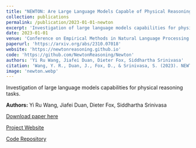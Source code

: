```yaml
---
title: "NEWTON: Are Large Language Models Capable of Physical Reasoning?"
collection: publications
permalink: /publication/2023-01-01-newton
excerpt: 'Investigation of large language models capabilities for physical reasoning tasks.'
date: 2023-01-01
venue: 'Conference on Empirical Methods in Natural Language Processing (EMNLP)'
paperurl: 'https://arxiv.org/abs/2310.07018'
website: 'https://newtonreasoning.github.io'
code: 'https://github.com/NewtonReasoning/Newton'
authors: 'Yi Ru Wang, Jiafei Duan, Dieter Fox, Siddhartha Srinivasa'
citation: 'Wang, Y. R., Duan, J., Fox, D., & Srinivasa, S. (2023). NEWTON: Are Large Language Models Capable of Physical Reasoning? <i>Conference on Empirical Methods in Natural Language Processing (EMNLP)</i>.'
image: 'newton.webp'
---
```

Investigation of large language models capabilities for physical reasoning tasks.

**Authors:** Yi Ru Wang, Jiafei Duan, Dieter Fox, Siddhartha Srinivasa

[Download paper here](https://arxiv.org/abs/2310.07018)

[Project Website](https://newtonreasoning.github.io)

[Code Repository](https://github.com/NewtonReasoning/Newton) 